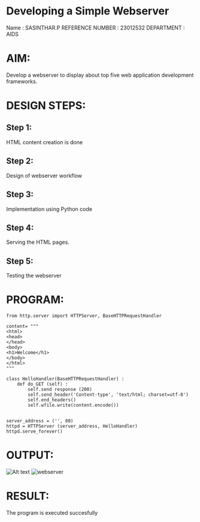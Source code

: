 # Developing a Simple Webserver
Name : SASINTHAR.P
REFERENCE NUMBER : 23012532
DEPARTMENT : AIDS

# AIM:

Develop a webserver to display about top five web application development frameworks.

# DESIGN STEPS:

## Step 1:

HTML content creation is done

## Step 2:

Design of webserver workflow

## Step 3:

Implementation using Python code

## Step 4:

Serving the HTML pages.

## Step 5:

Testing the webserver
# PROGRAM:
```
from http.server import HTTPServer, BaseHTTPRequestHandler

content= """
<html>
<head>
</head>
<body>
<h1>Welcome</h1>
</body>
</html>
"""

class HelloHandler(BaseHTTPRequestHandler) :
    def do_GET (self) :
        self.send response (200)
        self.send_header('Content-type', 'text/html; charset=utf-8')
        self.end_headers()
        self.wfile.write(content.encode())


server_address = ('', 80)
httpd = HTTPServer (server_address, HelloHandler)
httpd.serve_forever() 
```
# OUTPUT:
![Alt text](webserver.jpg)
![webserver](https://github.com/sasintharparanthaman/Web_server/assets/145743219/ba647b49-a60b-472f-bba8-f4e37abbff1c)

# RESULT:

The program is executed succesfully
